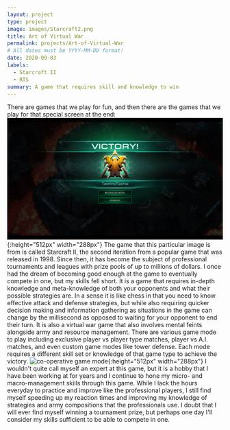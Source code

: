 ```yaml
---
layout: project
type: project
image: images/Starcraft2.png
title: Art of Virtual War
permalink: projects/Art-of-Virtual-War
# All dates must be YYYY-MM-DD format!
date: 2020-09-03
labels:
  - Starcraft II
  - RTS
summary: A game that requires skill and knowledge to win
---
```

There are games that we play for fun, and then there are the games that we play for that special screen at the end:
![Victory](/images/victory.png){:height="512px" width="288px"}
The game that this particular image is from is called Starcraft II, the second iteration from a popular game that was released in 1998. Since then, it has become the subject of professional tournaments and leagues with prize pools of up to millions of dollars. I once had the dream of becoming good enough at the game to eventually compete in one, but my skills fell short. It is a game that requires in-depth knowledge and meta-knowledge of both your opponents and what their possible strategies are. In a sense it is like chess in that you need to know effective attack and defense strategies, but while also requiring quicker decision making and information gathering as situations in the game can change by the millisecond as opposed to waiting for your opponent to end their turn. It is also a virtual war game that also involves mental feints alongside army and resource management. 
There are various game mode to play including exclusive player vs player type matches, player vs A.I. matches, and even custom game modes like tower defense. Each mode requires a different skill set or knowledge of that game type to achieve the victory. 
![co-operative game mode](/images/co-op.png){:height="512px" width="288px"}
I wouldn't quite call myself an expert at this game, but it is a hobby that I have been working at for years and I continue to hone my micro- and macro-management skills through this game. While I lack the hours everyday to practice and improve like the professional players, I still find myself speeding up my reaction times and improving my knowledge of strategies and army compositions that the professionals use. I doubt that I will ever find myself winning a tournament prize, but perhaps one day I'll consider my skills sufficient to be able to compete in one. 
